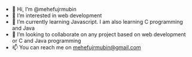 - 👋 Hi, I’m @mehefujrmubin
- 👀 I’m interested in web development
- 🌱 I’m currently learning Javascript. I am also learning C programming and Java
- 💞️ I’m looking to collaborate on any project based on web development or C and Java programming
- 📫 You can reach me on mehefujrmubin@gmail.com

<!---
mehefujrmubin/mehefujrmubin is a ✨ special ✨ repository because its `README.md` (this file) appears on your GitHub profile.
You can click the Preview link to take a look at your changes.
--->
